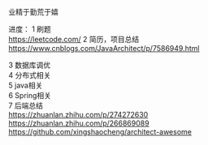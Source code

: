 业精于勤荒于嬉

进度：
1 刷题  
https://leetcode.com/
2 简历，项目总结  
https://www.cnblogs.com/JavaArchitect/p/7586949.html

3 数据库调优  
4 分布式相关  
5 java相关  
6 Spring相关  
7 后端总结  
https://zhuanlan.zhihu.com/p/274272630
https://zhuanlan.zhihu.com/p/266869089
https://github.com/xingshaocheng/architect-awesome

